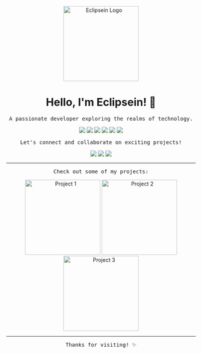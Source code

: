 <div align="center">
  <img src="eclipsein-logo.png" alt="Eclipsein Logo" width="200">
</div>

<h1 align="center">Hello, I'm Eclipsein! 👋</h1>

<p align="center">
  <samp>A passionate developer exploring the realms of technology.</samp>
</p>

<p align="center">
  <img src="https://img.shields.io/badge/-Python-blue?style=flat-square&logo=python&logoColor=white">
  <img src="https://img.shields.io/badge/-JavaScript-yellow?style=flat-square&logo=javascript&logoColor=white">
  <img src="https://img.shields.io/badge/-Java-orange?style=flat-square&logo=java&logoColor=white">
  <img src="https://img.shields.io/badge/-C%23-purple?style=flat-square&logo=c-sharp&logoColor=white">
  <img src="https://img.shields.io/badge/-HTML5-red?style=flat-square&logo=html5&logoColor=white">
  <img src="https://img.shields.io/badge/-CSS3-blueviolet?style=flat-square&logo=css3&logoColor=white">
</p>

<p align="center">
  <samp>Let's connect and collaborate on exciting projects!</samp>
</p>

<p align="center">
  <a href="mailto:eclipsein@example.com"><img src="https://img.shields.io/badge/-Email-c14438?style=for-the-badge&logo=gmail&logoColor=white"></a>
  <a href="https://github.com/Eclipsein"><img src="https://img.shields.io/badge/-GitHub-181717?style=for-the-badge&logo=github&logoColor=white"></a>
  <a href="https://linkedin.com/in/eclipsein"><img src="https://img.shields.io/badge/-LinkedIn-0077B5?style=for-the-badge&logo=linkedin&logoColor=white"></a>
</p>

<hr>

<p align="center">
  <samp>Check out some of my projects:</samp>
</p>

<p align="center">
  <a href="https://github.com/Eclipsein/project1"><img src="project1-thumbnail.png" alt="Project 1" width="200"></a>
  <a href="https://github.com/Eclipsein/project2"><img src="project2-thumbnail.png" alt="Project 2" width="200"></a>
  <a href="https://github.com/Eclipsein/project3"><img src="project3-thumbnail.png" alt="Project 3" width="200"></a>
</p>

<hr>

<p align="center">
  <samp>Thanks for visiting! ✨</samp>
</p>
